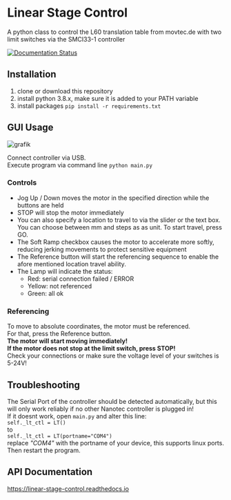 # Linear Stage Control

A python class to control the L60 translation table from movtec.de with two limit switches via the SMCI33-1 controller

[![Documentation Status](https://readthedocs.org/projects/linear-stage-control/badge/?version=latest)](https://linear-stage-control.readthedocs.io/en/latest/?badge=latest)

## Installation

1. clone or download this repository
2. install python 3.8.x, make sure it is added to your PATH variable
3. install packages `pip install -r requirements.txt`

## GUI Usage 

![grafik](https://user-images.githubusercontent.com/40037381/105205492-9d02a780-5b45-11eb-8d78-1439f3895b21.png)

Connect controller via USB.  
Execute program via command line `python main.py`  


### Controls
- Jog Up / Down moves the motor in the specified direction while the buttons are held
- STOP will stop the motor immediately
- You can also specify a location to travel to via the slider or the text box. You can choose between mm and steps as as unit. To start travel, press GO.
- The Soft Ramp checkbox causes the motor to accelerate more softly, reducing jerking movements to protect sensitive equipment
- The Reference button will start the referencing sequence to enable the afore mentioned location travel ability.
- The Lamp will indicate the status:
    - Red: serial connection failed / ERROR
    - Yellow: not referenced
    - Green: all ok

### Referencing

To move to absolute coordinates, the motor must be referenced.  
For that, press the Reference button.   
**The motor will start moving immediately!**  
**If the motor does not stop at the limit switch, press STOP!**  
Check your connections or make sure the voltage level of your switches is 5-24V!

## Troubleshooting

The Serial Port of the controller should be detected automatically, but this will only work reliably if no other Nanotec controller is plugged in!  
If it doesnt work, open `main.py` and alter this line:  
`self._lt_ctl = LT()`  
to  
`self._lt_ctl = LT(portname="COM4")`  
replace *"COM4"* with the portname of your device, this supports linux ports.  
Then restart the program.

## API Documentation

https://linear-stage-control.readthedocs.io
